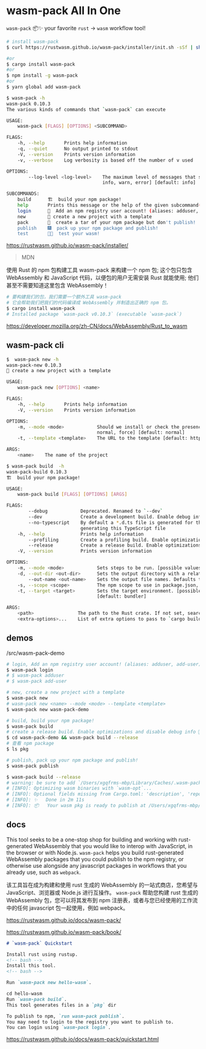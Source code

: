 # wasm-pack All In One

`wasm-pack` 📦✨ your favorite `rust` -> `wasm` workflow tool!

```sh
# install wasm-pack
$ curl https://rustwasm.github.io/wasm-pack/installer/init.sh -sSf | sh

#or 
$ cargo install wasm-pack
#or 
$ npm install -g wasm-pack
#or 
$ yarn global add wasm-pack

```

```sh
$ wasm-pack -h
wasm-pack 0.10.3
The various kinds of commands that `wasm-pack` can execute

USAGE:
    wasm-pack [FLAGS] [OPTIONS] <SUBCOMMAND>

FLAGS:
    -h, --help       Prints help information
    -q, --quiet      No output printed to stdout
    -V, --version    Prints version information
    -v, --verbose    Log verbosity is based off the number of v used

OPTIONS:
        --log-level <log-level>    The maximum level of messages that should be logged by wasm-pack. [possible values:
                                   info, warn, error] [default: info]

SUBCOMMANDS:
    build      🏗️  build your npm package!
    help       Prints this message or the help of the given subcommand(s)
    login      👤  Add an npm registry user account! (aliases: adduser, add-user)
    new        🐑 create a new project with a template
    pack       🍱  create a tar of your npm package but don't publish!
    publish    🎆  pack up your npm package and publish!
    test       👩‍🔬  test your wasm!

```

https://rustwasm.github.io/wasm-pack/installer/


> MDN

使用 Rust 的 npm 包构建工具 wasm-pack 来构建一个 npm 包;
这个包只包含 WebAssembly 和 JavaScript 代码，以便包的用户无需安装 Rust 就能使用;
他们甚至不需要知道这里包含 WebAssembly！

```sh
# 要构建我们的包，我们需要一个额外工具 wasm-pack
# 它会帮助我们把我们的代码编译成 WebAssembly 并制造出正确的 npm 包。
$ cargo install wasm-pack
# Installed package `wasm-pack v0.10.3` (executable `wasm-pack`)

```

https://developer.mozilla.org/zh-CN/docs/WebAssembly/Rust_to_wasm

## wasm-pack cli

```sh
$  wasm-pack new -h
wasm-pack-new 0.10.3
🐑 create a new project with a template

USAGE:
    wasm-pack new [OPTIONS] <name>

FLAGS:
    -h, --help       Prints help information
    -V, --version    Prints version information

OPTIONS:
    -m, --mode <mode>            Should we install or check the presence of binary tools. [possible values: no-install,
                                 normal, force] [default: normal]
    -t, --template <template>    The URL to the template [default: https://github.com/rustwasm/wasm-pack-template]

ARGS:
    <name>    The name of the project

```

```sh
$ wasm-pack build  -h
wasm-pack-build 0.10.3
🏗️  build your npm package!

USAGE:
    wasm-pack build [FLAGS] [OPTIONS] [ARGS]

FLAGS:
        --debug            Deprecated. Renamed to `--dev`
        --dev              Create a development build. Enable debug info, and disable optimizations
        --no-typescript    By default a *.d.ts file is generated for the generated JS file, but this flag will disable
                           generating this TypeScript file
    -h, --help             Prints help information
        --profiling        Create a profiling build. Enable optimizations and debug info
        --release          Create a release build. Enable optimizations and disable debug info
    -V, --version          Prints version information

OPTIONS:
    -m, --mode <mode>            Sets steps to be run. [possible values: no-install, normal, force] [default: normal]
    -d, --out-dir <out-dir>      Sets the output directory with a relative path [default: pkg]
        --out-name <out-name>    Sets the output file names. Defaults to package name
    -s, --scope <scope>          The npm scope to use in package.json, if any
    -t, --target <target>        Sets the target environment. [possible values: bundler, nodejs, web, no-modules]
                                 [default: bundler]

ARGS:
    <path>                The path to the Rust crate. If not set, searches up the path from the current directory
    <extra-options>...    List of extra options to pass to `cargo build`

```




## demos

<!-- /src/rust-to-wasm-npm -->

/src/wasm-pack-demo

```sh
# login, Add an npm registry user account! (aliases: adduser, add-user)
$ wasm-pack login
# $ wasm-pack adduser
# $ wasm-pack add-user

# new, create a new project with a template
$ wasm-pack new
# wasm-pack new <name> --mode <mode> --template <template>
$ wasm-pack new wasm-pack-demo

# build, build your npm package!
$ wasm-pack build
# create a release build. Enable optimizations and disable debug info 🚀
$ cd wasm-pack-demo && wasm-pack build --release
# 查看 npm package
$ ls pkg

# publish, pack up your npm package and publish!
$ wasm-pack publish

```


```sh
$ wasm-pack build --release
# warning: be sure to add `/Users/xgqfrms-mbp/Library/Caches/.wasm-pack/.wasm-bindgen-cargo-install-0.2.83/bin` to your PATH to be able to run the installed binaries
# [INFO]: Optimizing wasm binaries with `wasm-opt`...
# [INFO]: Optional fields missing from Cargo.toml: 'description', 'repository', and 'license'. These are not necessary, but recommended
# [INFO]: ✨   Done in 2m 11s
# [INFO]: 📦   Your wasm pkg is ready to publish at /Users/xgqfrms-mbp/Documents/GitHub/rust-in-action/src/wasm-pack-demo/pkg.

```

## docs

This tool seeks to be a one-stop shop for building and working with rust- generated WebAssembly that you would like to interop with JavaScript, in the browser or with Node.js. 
`wasm-pack` helps you build rust-generated WebAssembly packages that you could publish to the npm registry, or otherwise use alongside any javascript packages in workflows that you already use, such as `webpack`.

该工具旨在成为构建和使用 rust 生成的 WebAssembly 的一站式商店，您希望与 JavaScript、浏览器或 Node.js 进行互操作。
`wasm-pack` 帮助您构建 rust 生成的 WebAssembly 包，您可以将其发布到 npm 注册表，或者与您已经使用的工作流中的任何 javascript 包一起使用，例如 webpack。

https://rustwasm.github.io/docs/wasm-pack/

https://rustwasm.github.io/wasm-pack/book/


```md
# `wasm-pack` Quickstart

Install rust using rustup.
<!-- bash -->
Install this tool.
<!-- bash -->

Run `wasm-pack new hello-wasm`.

cd hello-wasm
Run `wasm-pack build`.
This tool generates files in a `pkg` dir

To publish to npm, `run wasm-pack publish`. 
You may need to login to the registry you want to publish to. 
You can login using `wasm-pack login`.

```

https://rustwasm.github.io/docs/wasm-pack/quickstart.html


